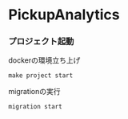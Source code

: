 # PickupAnalytics

### プロジェクト起動

dockerの環境立ち上げ
```
make project start
```

migrationの実行
```
migration start
```


